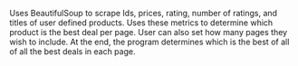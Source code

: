 Uses BeautifulSoup to scrape Ids, prices, rating, number of ratings, and titles of user defined products. Uses these metrics to determine which product is the best deal per page. User can also set how many pages they wish to include. At the end, the program determines which is the best of all of all the best deals in each page.
